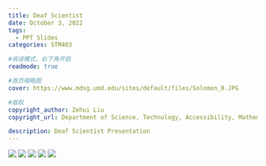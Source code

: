 ```yaml
---
title: Deaf Scientist
date: October 3, 2022
tags:
  - PPT Slides
categories: STM403

#阅读模式，右下角开启
readmode: true

#首页缩略图
cover: https://www.mdsg.umd.edu/sites/default/files/Solomon_0.JPG

#版权
copyright_author: Zehui Liu
copyright_url: Department of Science, Technology, Accessibility, Mathematics, and Public Health (STAMP)

description: Deaf Scientist Presentation
---
```


![](/images/STM403/DeafScientist1.JPG)
![](/images/STM403/DeafScientist2.JPG)
![](/images/STM403/DeafScientist3.JPG)
![](/images/STM403/DeafScientist4.JPG)
![](/images/STM403/DeafScientist5.JPG)
